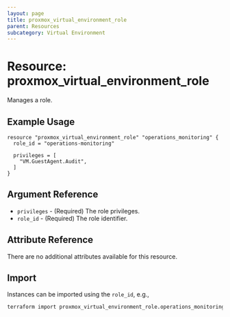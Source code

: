 ```yaml
---
layout: page
title: proxmox_virtual_environment_role
parent: Resources
subcategory: Virtual Environment
---
```


# Resource: proxmox_virtual_environment_role

Manages a role.

## Example Usage

```hcl
resource "proxmox_virtual_environment_role" "operations_monitoring" {
  role_id = "operations-monitoring"

  privileges = [
    "VM.GuestAgent.Audit",
  ]
}
```

## Argument Reference

- `privileges` - (Required) The role privileges.
- `role_id` - (Required) The role identifier.

## Attribute Reference

There are no additional attributes available for this resource.

## Import

Instances can be imported using the `role_id`, e.g.,

```bash
terraform import proxmox_virtual_environment_role.operations_monitoring operations-monitoring
```
